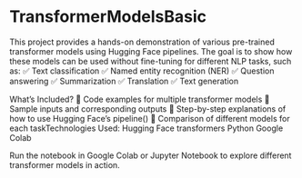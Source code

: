# TransformerModelsBasic

This project provides a hands-on demonstration of various pre-trained transformer models using Hugging Face pipelines. The goal is to show how these models can be used without fine-tuning for different NLP tasks, such as:
✅ Text classification
✅ Named entity recognition (NER)
✅ Question answering
✅ Summarization
✅ Translation
✅ Text generation

What’s Included?
📌 Code examples for multiple transformer models
📌 Sample inputs and corresponding outputs
📌 Step-by-step explanations of how to use Hugging Face’s pipeline()
📌 Comparison of different models for each taskTechnologies Used:
Hugging Face transformers
Python
Google Colab

Run the notebook in Google Colab or Jupyter Notebook to explore different transformer models in action.

 
